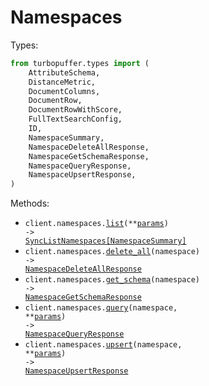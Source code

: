 # Namespaces

Types:

```python
from turbopuffer.types import (
    AttributeSchema,
    DistanceMetric,
    DocumentColumns,
    DocumentRow,
    DocumentRowWithScore,
    FullTextSearchConfig,
    ID,
    NamespaceSummary,
    NamespaceDeleteAllResponse,
    NamespaceGetSchemaResponse,
    NamespaceQueryResponse,
    NamespaceUpsertResponse,
)
```

Methods:

- <code title="get /v1/namespaces">client.namespaces.<a href="./src/turbopuffer/resources/namespaces.py">list</a>(\*\*<a href="src/turbopuffer/types/namespace_list_params.py">params</a>) -> <a href="./src/turbopuffer/types/namespace_summary.py">SyncListNamespaces[NamespaceSummary]</a></code>
- <code title="delete /v2/namespaces/{namespace}">client.namespaces.<a href="./src/turbopuffer/resources/namespaces.py">delete_all</a>(namespace) -> <a href="./src/turbopuffer/types/namespace_delete_all_response.py">NamespaceDeleteAllResponse</a></code>
- <code title="get /v1/namespaces/{namespace}/schema">client.namespaces.<a href="./src/turbopuffer/resources/namespaces.py">get_schema</a>(namespace) -> <a href="./src/turbopuffer/types/namespace_get_schema_response.py">NamespaceGetSchemaResponse</a></code>
- <code title="post /v1/namespaces/{namespace}/query">client.namespaces.<a href="./src/turbopuffer/resources/namespaces.py">query</a>(namespace, \*\*<a href="src/turbopuffer/types/namespace_query_params.py">params</a>) -> <a href="./src/turbopuffer/types/namespace_query_response.py">NamespaceQueryResponse</a></code>
- <code title="post /v1/namespaces/{namespace}">client.namespaces.<a href="./src/turbopuffer/resources/namespaces.py">upsert</a>(namespace, \*\*<a href="src/turbopuffer/types/namespace_upsert_params.py">params</a>) -> <a href="./src/turbopuffer/types/namespace_upsert_response.py">NamespaceUpsertResponse</a></code>
